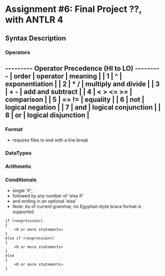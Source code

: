 # Assignment #6: Final Project ??, with ANTLR 4

## Syntax Description

### Operators
--------- Operator Precedence (HI to LO) ---------
| order |  operator  |          meaning          |
|   1   |     ^      |      exponentiation       |
|   2   |    * /     |     multiply and divide   |
|   3   |    + -     |      add and subtract     |
|   4   | < > <= >=  |         comparison        |
|   5   |   == !=    |          equality         |
|   6   |    not     |      logical negation     |
|   7   |    and     |     logical conjunction   |
|   8   |    or      |     logical disjunction   |
--------------------------------------------------

### Format
- requires files to end with a line break

### DataTypes

### Arithmetic

### Conditionals
- single 'if';
- followed by any number of 'else if'
- and ending in an optional 'else'
- Note: As of current grammar, no Egyptian style brace format is supported
```
if (<expression>)
{
    <0 or more statements>
}
else if (<expression>)
{
    <0 or more statements>
}
else
{
    <0 or more statements>
}
```
